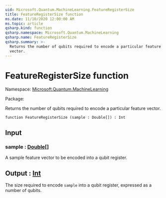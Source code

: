 ```yaml
---
uid: Microsoft.Quantum.MachineLearning.FeatureRegisterSize
title: FeatureRegisterSize function
ms.date: 11/10/2020 12:00:00 AM
ms.topic: article
qsharp.kind: function
qsharp.namespace: Microsoft.Quantum.MachineLearning
qsharp.name: FeatureRegisterSize
qsharp.summary: >-
  Returns the number of qubits required to encode a particular feature
  vector.
---
```


# FeatureRegisterSize function

Namespace: [Microsoft.Quantum.MachineLearning](xref:Microsoft.Quantum.MachineLearning)

Package: [](https://nuget.org/packages/)


Returns the number of qubits required to encode a particular featurevector.

```qsharp
function FeatureRegisterSize (sample : Double[]) : Int
```


## Input

### sample : [Double](xref:microsoft.quantum.lang-ref.double)[]

A sample feature vector to be encoded into a qubit register.



## Output : [Int](xref:microsoft.quantum.lang-ref.int)

The size required to encode `sample` into a qubit register, expressedas a number of qubits.